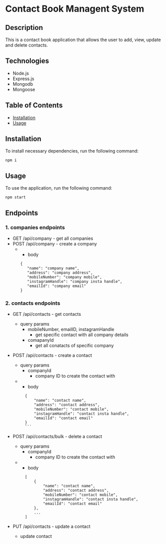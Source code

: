 # Contact Book Managent System

## Description

This is a contact book application that allows the user to add, view, update and delete contacts.

## Technologies

* Node.js
* Express.js
* Mongodb
* Mongoose



## Table of Contents

* [Installation](#installation)
* [Usage](#usage)


## Installation

To install necessary dependencies, run the following command:

```
npm i
```

## Usage

To use the application, run the following command:

```
npm start
```


## Endpoints

### 1. companies endpoints

* GET /api/company - get all companies
* POST /api/company - create a company
  * - body 
     ```
    {
        "name": "company name",
        "address": "company address",
        "mobileNumber": "company mobile",
        "instagramHandle": "company insta handle",
        "emailId": "company email"
    }
    ```

### 2. contacts endpoints

* GET /api/contacts - get contacts
  * query params 
    * mobileNumber, emailID, instagramHandle 
      * get specific contact with all company details
    * comapanyId
      * get all conatacts of specific company
* POST /api/contacts - create a contact
  * query params 
    * companyId
      * company ID to create the contact with
  * -  body
      ```
        {
            "name": "contact name",
            "address": "contact address",
            "mobileNumber": "contact mobile",
            "instagramHandle": "contact insta handle",
            "emailId": "contact email"
        }
        ```
* POST /api/contacts/bulk - delete a contact
  * query params 
    * companyId
      * company ID to create the contact with
  * -  body
      ```
        [ 
            {
                "name": "contact name",
                "address": "contact address",
                "mobileNumber": "contact mobile",
                "instagramHandle": "contact insta handle",
                "emailId": "contact email"
            },
            ...
        ]
    ```
  
* PUT /api/contacts - update a contact
  * update contact
